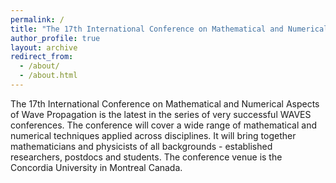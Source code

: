 ```yaml
---
permalink: /
title: "The 17th International Conference on Mathematical and Numerical Aspects of Wave Propagation"
author_profile: true
layout: archive
redirect_from: 
  - /about/
  - /about.html
---
```


The 17th International Conference on Mathematical and Numerical Aspects of Wave Propagation is the latest in the series of very successful WAVES conferences. The conference will cover a wide range of mathematical and numerical techniques applied across disciplines. It will bring together mathematicians and physicists of all backgrounds - established researchers, postdocs and students.
The conference venue is the Concordia University in Montreal Canada.

